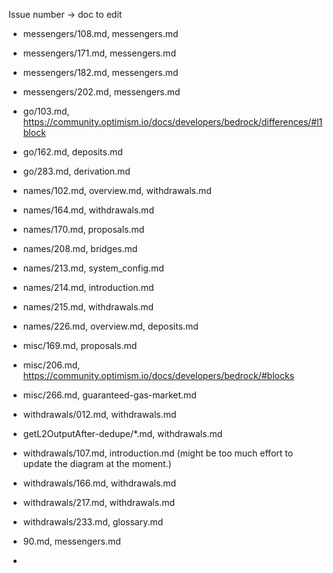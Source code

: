 Issue number -> doc to edit

- messengers/108.md, messengers.md
- messengers/171.md, messengers.md
- messengers/182.md, messengers.md
- messengers/202.md, messengers.md

- go/103.md, https://community.optimism.io/docs/developers/bedrock/differences/#l1block

- go/162.md, deposits.md

- go/283.md, derivation.md

- names/102.md, overview.md, withdrawals.md
- names/164.md, withdrawals.md
- names/170.md, proposals.md
- names/208.md, bridges.md
- names/213.md, system_config.md
- names/214.md, introduction.md
- names/215.md, withdrawals.md
- names/226.md, overview.md, deposits.md

- misc/169.md, proposals.md
- misc/206.md, https://community.optimism.io/docs/developers/bedrock/#blocks
- misc/266.md, guaranteed-gas-market.md

- withdrawals/012.md, withdrawals.md
- getL2OutputAfter-dedupe/*.md, withdrawals.md
- withdrawals/107.md, introduction.md (might be too much effort to update the diagram at the moment.)
- withdrawals/166.md, withdrawals.md
- withdrawals/217.md, withdrawals.md
- withdrawals/233.md, glossary.md

- 90.md, messengers.md
-